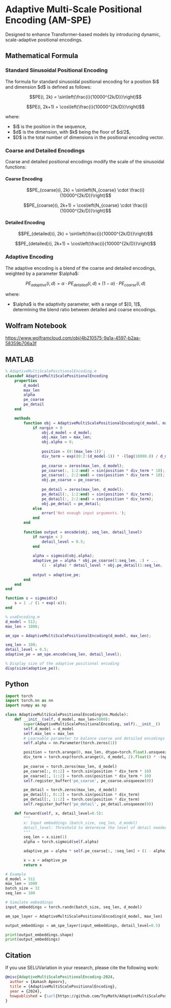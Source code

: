 # Adaptive Multi-Scale Positional Encoding (AM-SPE)
Designed to enhance Transformer-based models by introducing dynamic, scale-adaptive positional encodings.


## Mathematical Formula

### Standard Sinusoidal Positional Encoding

The formula for standard sinusoidal positional encoding for a position $i\$ and dimension $d\$ is defined as follows:

```math
PE(i, 2k) = \sin\left(\frac{i}{10000^{2k/D}}\right)
```

```math
PE(i, 2k+1) = \cos\left(\frac{i}{10000^{2k/D}}\right)
```

where:
- $i\$ is the position in the sequence,
- $d\$ is the dimension, with $k\$ being the floor of $d/2\$,
- $D\$ is the total number of dimensions in the positional encoding vector.

### Coarse and Detailed Encodings

Coarse and detailed positional encodings modify the scale of the sinusoidal functions:

#### Coarse Encoding

```math
PE_{coarse}(i, 2k) = \sin\left(N_{coarse} \cdot \frac{i}{10000^{2k/D}}\right)
```

```math
PE_{coarse}(i, 2k+1) = \cos\left(N_{coarse} \cdot \frac{i}{10000^{2k/D}}\right)
```

#### Detailed Encoding

```math
PE_{detailed}(i, 2k) = \sin\left(\frac{i}{10000^{2k/D}}\right)
```

```math
PE_{detailed}(i, 2k+1) = \cos\left(\frac{i}{10000^{2k/D}}\right)
```

### Adaptive Encoding

The adaptive encoding is a blend of the coarse and detailed encodings, weighted by a parameter $\\alpha\$:

```math
PE_{adaptive}(i, d) = \alpha \cdot PE_{detailed}(i, d) + (1 - \alpha) \cdot PE_{coarse}(i, d)
```

where:
- $\\alpha\$ is the adaptivity parameter, with a range of $\[0, 1]\$, determining the blend ratio between detailed and coarse encodings.



## Wolfram Notebook

https://www.wolframcloud.com/obj/4b210575-9a1a-4597-b2aa-58359b706a3f

## MATLAB

```Matlab
% AdaptiveMultiScalePositionalEncoding.m
classdef AdaptiveMultiScalePositionalEncoding
    properties
        d_model
        max_len
        alpha
        pe_coarse
        pe_detail
    end

    methods
        function obj = AdaptiveMultiScalePositionalEncoding(d_model, max_len)
            if nargin > 0
                obj.d_model = d_model;
                obj.max_len = max_len;
                obj.alpha = 0;
                
                position = (0:(max_len-1))';
                div_term = exp((0:2:(d_model-1)) * -(log(10000.0) / d_model));
                
                pe_coarse = zeros(max_len, d_model);
                pe_coarse(:, 1:2:end) = sin(position * div_term * 10);
                pe_coarse(:, 2:2:end) = cos(position * div_term * 10);
                obj.pe_coarse = pe_coarse;
                
                pe_detail = zeros(max_len, d_model);
                pe_detail(:, 1:2:end) = sin(position * div_term);
                pe_detail(:, 2:2:end) = cos(position * div_term);
                obj.pe_detail = pe_detail;
            else
                error('Not enough input arguments.');
            end
        end
        
        function output = encode(obj, seq_len, detail_level)
            if nargin < 3
                detail_level = 0.5;
            end
            
            alpha = sigmoid(obj.alpha);
            adaptive_pe = alpha * obj.pe_coarse(1:seq_len, :) + ...
                (1 - alpha) * detail_level * obj.pe_detail(1:seq_len, :);
            
            output = adaptive_pe;
        end
    end
end

function s = sigmoid(x)
    s = 1 ./ (1 + exp(-x));
end
```

```Matlab
% useEncoding.m
d_model = 512;
max_len = 1000;

am_spe = AdaptiveMultiScalePositionalEncoding(d_model, max_len);

seq_len = 100;
detail_level = 0.5;
adaptive_pe = am_spe.encode(seq_len, detail_level);

% Display size of the adaptive positional encoding
disp(size(adaptive_pe));

```

## Python

```python
import torch
import torch.nn as nn
import numpy as np

class AdaptiveMultiScalePositionalEncoding(nn.Module):
    def __init__(self, d_model, max_len=5000):
        super(AdaptiveMultiScalePositionalEncoding, self).__init__()
        self.d_model = d_model
        self.max_len = max_len
        # Learnable parameter to balance coarse and detailed encodings
        self.alpha = nn.Parameter(torch.zeros(1))

        position = torch.arange(0, max_len, dtype=torch.float).unsqueeze(1)
        div_term = torch.exp(torch.arange(0, d_model, 2).float() * -(np.log(10000.0) / d_model))
        
        pe_coarse = torch.zeros(max_len, d_model)
        pe_coarse[:, 0::2] = torch.sin(position * div_term * 10)
        pe_coarse[:, 1::2] = torch.cos(position * div_term * 10)
        self.register_buffer('pe_coarse', pe_coarse.unsqueeze(0))

        pe_detail = torch.zeros(max_len, d_model)
        pe_detail[:, 0::2] = torch.sin(position * div_term)
        pe_detail[:, 1::2] = torch.cos(position * div_term)
        self.register_buffer('pe_detail', pe_detail.unsqueeze(0))

    def forward(self, x, detail_level=0.5):
        """
        x: Input embeddings (batch_size, seq_len, d_model)
        detail_level: Threshold to determine the level of detail needed (0 to 1)
        """
        seq_len = x.size(1)
        alpha = torch.sigmoid(self.alpha)

        adaptive_pe = alpha * self.pe_coarse[:, :seq_len] + (1 - alpha) * self.pe_detail[:, :seq_len] * detail_level

        x = x + adaptive_pe
        return x
```

```python
# Example
d_model = 512
max_len = 1000
batch_size = 32
seq_len = 100

# Simulate embeddings
input_embeddings = torch.randn(batch_size, seq_len, d_model)

am_spe_layer = AdaptiveMultiScalePositionalEncoding(d_model, max_len)

output_embeddings = am_spe_layer(input_embeddings, detail_level=0.5)

print(output_embeddings.shape)
print(output_embeddings)
```

## Citation

If you use SELUVariation in your research, please cite the following work:

```bibtex
@misc{AdaptiveMultiScalePositionalEncoding-2024,
  author = {Aakash Apoorv},
  title = {AdaptiveMultiScalePositionalEncoding},
  year = {2024},
  howpublished = {\url{https://github.com/ToyMath/AdaptiveMultiScalePositionalEncoding}},
}
```
